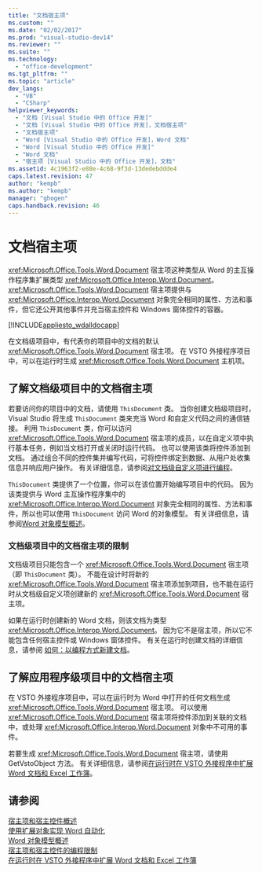 ```yaml
---
title: "文档宿主项"
ms.custom: ""
ms.date: "02/02/2017"
ms.prod: "visual-studio-dev14"
ms.reviewer: ""
ms.suite: ""
ms.technology: 
  - "office-development"
ms.tgt_pltfrm: ""
ms.topic: "article"
dev_langs: 
  - "VB"
  - "CSharp"
helpviewer_keywords: 
  - "文档 [Visual Studio 中的 Office 开发]"
  - "文档 [Visual Studio 中的 Office 开发]，文档宿主项"
  - "文档宿主项"
  - "Word [Visual Studio 中的 Office 开发]，Word 文档"
  - "Word [Visual Studio 中的 Office 开发]"
  - "Word 文档"
  - "宿主项 [Visual Studio 中的 Office 开发]，文档"
ms.assetid: 4c1963f2-e88e-4c68-9f3d-13dedebddde4
caps.latest.revision: 47
author: "kempb"
ms.author: "kempb"
manager: "ghogen"
caps.handback.revision: 46
---
```

# 文档宿主项
  <xref:Microsoft.Office.Tools.Word.Document> 宿主项这种类型从 Word 的主互操作程序集扩展类型 <xref:Microsoft.Office.Interop.Word.Document>。<xref:Microsoft.Office.Tools.Word.Document> 宿主项提供与 <xref:Microsoft.Office.Interop.Word.Document> 对象完全相同的属性、方法和事件，但它还公开其他事件并充当宿主控件和 Windows 窗体控件的容器。  
  
 [!INCLUDE[appliesto_wdalldocapp](../vsto/includes/appliesto-wdalldocapp-md.md)]  
  
 在文档级项目中，有代表你的项目中的文档的默认 <xref:Microsoft.Office.Tools.Word.Document> 宿主项。 在 VSTO 外接程序项目中，可以在运行时生成 <xref:Microsoft.Office.Tools.Word.Document> 主机项。  
  
## 了解文档级项目中的文档宿主项  
 若要访问你的项目中的文档，请使用 `ThisDocument` 类。 当你创建文档级项目时，Visual Studio 将生成 `ThisDocument` 类来充当 Word 和自定义代码之间的通信链接。 利用 `ThisDocument` 类，你可以访问 <xref:Microsoft.Office.Tools.Word.Document> 宿主项的成员，以在自定义项中执行基本任务，例如当文档打开或关闭时运行代码。 也可以使用该类将控件添加到文档。 通过组合不同的控件集并编写代码，可将控件绑定到数据、从用户处收集信息并响应用户操作。 有关详细信息，请参阅[对文档级自定义项进行编程](../vsto/programming-document-level-customizations.md)。  
  
 `ThisDocument` 类提供了一个位置，你可以在该位置开始编写项目中的代码。 因为该类提供与 Word 主互操作程序集中的 <xref:Microsoft.Office.Interop.Word.Document> 对象完全相同的属性、方法和事件，所以也可以使用 `ThisDocument` 访问 Word 的对象模型。 有关详细信息，请参阅[Word 对象模型概述](../vsto/word-object-model-overview.md)。  
  
### 文档级项目中的文档宿主项的限制  
 文档级项目只能包含一个 <xref:Microsoft.Office.Tools.Word.Document> 宿主项（即 `ThisDocument` 类）。 不能在设计时将新的 <xref:Microsoft.Office.Tools.Word.Document> 宿主项添加到项目，也不能在运行时从文档级自定义项创建新的 <xref:Microsoft.Office.Tools.Word.Document> 宿主项。  
  
 如果在运行时创建新的 Word 文档，则该文档为类型 <xref:Microsoft.Office.Interop.Word.Document>。 因为它不是宿主项，所以它不能包含任何宿主控件或 Windows 窗体控件。 有关在运行时创建文档的详细信息，请参阅 [如何：以编程方式新建文档](../vsto/how-to-programmatically-create-new-documents.md)。  
  
## 了解应用程序级项目中的文档宿主项  
 在 VSTO 外接程序项目中，可以在运行时为 Word 中打开的任何文档生成 <xref:Microsoft.Office.Tools.Word.Document> 宿主项。 可以使用 <xref:Microsoft.Office.Tools.Word.Document> 宿主项将控件添加到关联的文档中，或处理 <xref:Microsoft.Office.Interop.Word.Document> 对象中不可用的事件。  
  
 若要生成 <xref:Microsoft.Office.Tools.Word.Document> 宿主项，请使用 GetVstoObject 方法。 有关详细信息，请参阅[在运行时在 VSTO 外接程序中扩展 Word 文档和 Excel 工作簿](../vsto/extending-word-documents-and-excel-workbooks-in-vsto-add-ins-at-run-time.md)。  
  
## 请参阅  
 [宿主项和宿主控件概述](../vsto/host-items-and-host-controls-overview.md)   
 [使用扩展对象实现 Word 自动化](../vsto/automating-word-by-using-extended-objects.md)   
 [Word 对象模型概述](../vsto/word-object-model-overview.md)   
 [宿主项和宿主控件的编程限制](../vsto/programmatic-limitations-of-host-items-and-host-controls.md)   
 [在运行时在 VSTO 外接程序中扩展 Word 文档和 Excel 工作簿](../vsto/extending-word-documents-and-excel-workbooks-in-vsto-add-ins-at-run-time.md)  
  
  